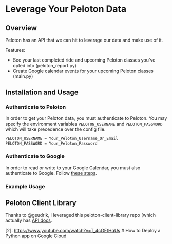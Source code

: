 # Leverage Your Peloton Data

## Overview

Peloton has an API that we can hit to leverage our data and make use of it.

Features:

- See your last completed ride and upcoming Peloton classes you've opted into (peloton_report.py)
- Create Google calendar events for your upcoming Peloton classes (main.py)

## Installation and Usage

### Authenticate to Peloton

In order to get your Peloton data, you must authenticate to Peloton. You may specify the environment variables `PELOTON_USERNAME` and `PELOTON_PASSWORD` which will take precedence over the config file.

```bash
PELOTON_USERNAME = Your_Peloton_Username_Or_Email
PELOTON_PASSWORD = Your_Peloton_Password
```

### Authenticate to Google

In order to read or write to your Google Calendar, you must also authenticate to Google. Follow [these steps][1].

### Example Usage

## Peloton Client Library

Thanks to @geudrik, I leveraged this peloton-client-library repo (which actually has [API docs]((https://github.com/geudrik/peloton-api/blob/master/API_DOCS.md)!).

[1]: https://developers.google.com/calendar/quickstart/python
[2]: https://www.youtube.com/watch?v=T_4cGEtHqUs # How to Deploy a Python app on Google Cloud
